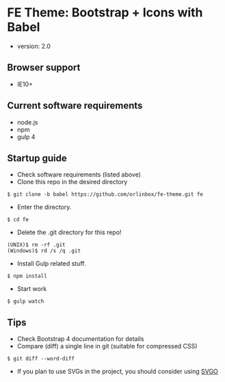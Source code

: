 # FE Theme: Bootstrap + Icons with Babel
* version: 2.0

## Browser support

* IE10+

## Current software requirements

* node.js
* npm
* gulp 4

## Startup guide

* Check software requirements (listed above)
* Clone this repo in the desired directory

```
$ git clone -b babel https://github.com/orlinbox/fe-theme.git fe
```

* Enter the directory.

```
$ cd fe
```

* Delete the .git directory for this repo!

```
(UNIX)$ rm -rf .git
(Windows)$ rd /s /q .git
```

* Install Gulp related stuff.

```
$ npm install
```

* Start work

```
$ gulp watch
```

## Tips

* Check Bootstrap 4 documentation for details
* Compare (diff) a single line in git (suitable for compressed CSS)

```
$ git diff --word-diff
```

* If you plan to use SVGs in the project, you should consider using [SVGO](https://github.com/svg/svgo)
